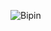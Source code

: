 ![Bipin](https://thumbs.dreamstime.com/b/vector-happy-indian-farmer-barefood-headscarf-cheerful-traditional-examining-seedling-rural-india-pakistan-bangladesh-141484113.jpg)
